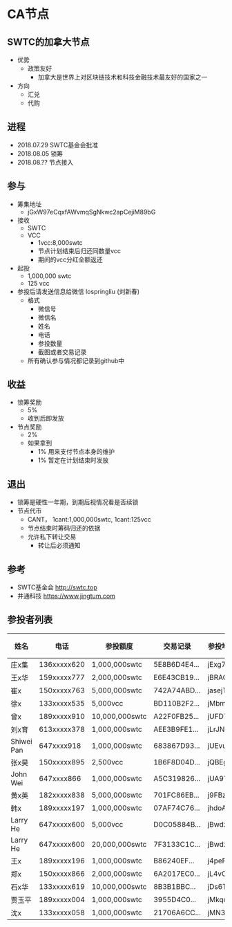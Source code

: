 # CA节点

## SWTC的加拿大节点
  - 优势
    - 政策友好
      - 加拿大是世界上对区块链技术和科技金融技术最友好的国家之一
  - 方向
    - 汇兑
    - 代购

## 进程
  - 2018.07.29  SWTC基金会批准
  - 2018.08.05  锁筹
  - 2018.08.??  节点接入

## 参与 
  - 筹集地址
    - jGxW97eCqxfAWvmqSgNkwc2apCejiM89bG
  - 接收
    - SWTC
    - VCC
      - 1vcc:8,000swtc
      - 节点计划结束后归还同数量vcc
      - 期间的vcc分红全额返还
  - 起投
    - 1,000,000 swtc
    - 125 vcc
  - 参投后请发送信息给微信 lospringliu (刘新春)
    - 格式
      - 微信号
      - 微信名
      - 姓名
      - 电话
      - 参投数量
      - 截图或者交易记录
    - 所有确认参与情况都记录到github中

## 收益
  - 锁筹奖励
    - 5%
    - 收到后即发放
  - 节点奖励
    - 2%
    - 如果拿到
      - 1% 用来支付节点本身的维护
      - 1% 暂定在计划结束时发放

## 退出
  - 锁筹是硬性一年期，到期后视情况看是否续锁
  - 节点代币
    - CANT， 1cant:1,000,000swtc, 1cant:125vcc
    - 节点结束时筹码归还的依据
    - 允许私下转让交易
      - 转让后必须通知

## 参考
  - SWTC基金会 http://swtc.top
  - 井通科技   https://www.jingtum.com

## 参投者列表
|姓名|电话|参投额度|交易记录|参投地址|对应代币|
|----|----|--------|--------|--------|--------|
|庄x集|136xxxxx620|1,000,000swtc|5E8B6D4E4...|jExg7...|1cant|
|王x华|159xxxxx777|2,000,000swtc|E6E43CB19...|jBRAQ...|2cant|
|崔x  |150xxxxx763|5,000,000swtc|742A74ABD...|jasejT...|5cant|
|徐x  |133xxxxx535|5,000vcc     |BD110B2F2...|jMbmo...|40cant|
|曾x  |189xxxxx910|10,000,000swtc|A22F0FB25...|jUFD7...|10cant|
|刘x育|613xxxxx378|1,000,000swtc|AEE3B9FE1...|jLrJNp...|1cant|
|Shiwei Pan|647xxxx918|1,000,000swtc|683867D93...|jUEvu...|1cant|
|张x昊|150xxxxx895|2,500vcc     |1B6F8D04D...|jQBEg...|20cant|
|John Wei|647xxxx866|1,000,000swtc|A5C319826...|jUA9T...|1cant|
|黄x英|182xxxxx838|5,000,000swtc|701FC86EB...|j9FBz...|5cant|
|韩x|189xxxxx197|1,000,000swtc|07AF74C76...|jhdoA..|1cant|
|Larry He|647xxxxx600|5,000vcc  |D0C05884B...|jBwdz...|40cant|
|Larry He|647xxxxx600|20,000,000swtc |7F3133C1C...|jBwdz...|20cant|
|王x  |189xxxxx196|1,000,000swtc|B86240EF...|j4peP...|1cant|
|郑x  |150xxxxx866|2,000,000swtc|6A2017EC0...|jL4vC...|2cant|
|石x华|133xxxxx619|10,000,000swtc|8B3B1BBC...|jDs6T...|10cant|
|贾玉平|189xxxxx004|1,000,000swtc|3955D4C0...|jMkqu...|1cant|
|沈x|133xxxxx058|1,000,000swtc|21706A6CC...|jMN3h...|1cant|
